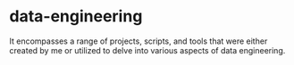 # data-engineering
It encompasses a range of projects, scripts, and tools that were either created by me or utilized to delve into various aspects of data engineering.
